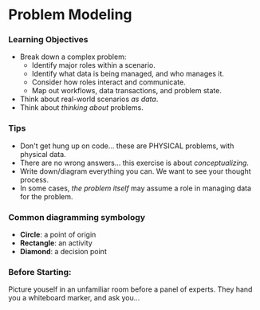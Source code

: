 # Problem Modeling

### Learning Objectives

- Break down a complex problem:
  - Identify major roles within a scenario.
  - Identify what data is being managed, and who manages it.
  - Consider how roles interact and communicate.
  - Map out workflows, data transactions, and problem state.
- Think about real-world scenarios *as data*.
- Think about *thinking about* problems.

### Tips

- Don't get hung up on code… these are PHYSICAL problems, with physical data.
- There are no wrong answers… this exercise is about *conceptualizing*.
- Write down/diagram everything you can. We want to see your thought process.
- In some cases, *the problem itself* may assume a role in managing data for the problem.

### Common diagramming symbology

- **Circle**: a point of origin
- **Rectangle**: an activity
- **Diamond**: a decision point

### Before Starting:

Picture youself in an unfamiliar room before a panel of experts. They hand you a whiteboard marker, and ask you...
